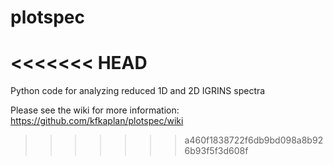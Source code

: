# plotspec
<<<<<<< HEAD
=======
Python code for analyzing reduced 1D and 2D IGRINS spectra

Please see the wiki for more information: https://github.com/kfkaplan/plotspec/wiki
>>>>>>> a460f1838722f6db9bd098a8b926b93f5f3d608f
